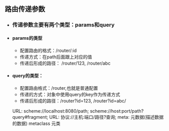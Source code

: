 ## 路由传递参数

- ### 传递参数主要有两个类型：params和query

- #### params的类型

  - 配置路由的格式：/router/:id
  - 传递方式：在path后面跟上对应的值
  - 传递后形成的路径： /router/123, /router/abc



- #### query的类型：

  - 配置路由格式：/router,也就是普通配置
  - 传递的方式：对象中使用query的key作为传递方式
  - 传递后形成的路径：/router?id=123, /router?id=abc/

  URL: scheme://localhost:8080/path;
  scheme://host:port/path?query#fragment;
  URL: 协议://主机:端口/路径?查询;
  meta: 元数据(描述数据的数据)
  metaclass 元类


